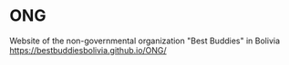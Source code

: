 # ONG
Website of the non-governmental organization "Best Buddies" in Bolivia
https://bestbuddiesbolivia.github.io/ONG/
